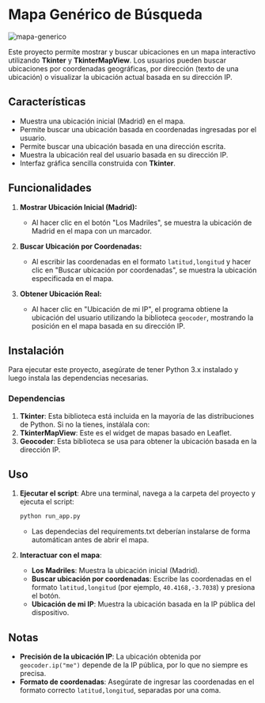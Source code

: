# Mapa Genérico de Búsqueda

![mapa-generico](https://github.com/user-attachments/assets/00a9c6d9-1cf0-446f-ad7f-644274895682)

Este proyecto permite mostrar y buscar ubicaciones en un mapa interactivo utilizando **Tkinter** y **TkinterMapView**. Los usuarios pueden buscar ubicaciones por coordenadas geográficas, por dirección (texto de una ubicación) o visualizar la ubicación actual basada en su dirección IP.

## Características

- Muestra una ubicación inicial (Madrid) en el mapa.
- Permite buscar una ubicación basada en coordenadas ingresadas por el usuario.
- Permite buscar una ubicación basada en una dirección escrita.
- Muestra la ubicación real del usuario basada en su dirección IP.
- Interfaz gráfica sencilla construida con **Tkinter**.

## Funcionalidades

1. **Mostrar Ubicación Inicial (Madrid):**
   - Al hacer clic en el botón "Los Madriles", se muestra la ubicación de Madrid en el mapa con un marcador.
   
2. **Buscar Ubicación por Coordenadas:**
   - Al escribir las coordenadas en el formato `latitud,longitud` y hacer clic en "Buscar ubicación por coordenadas", se muestra la ubicación especificada en el mapa.

3. **Obtener Ubicación Real:**
   - Al hacer clic en "Ubicación de mi IP", el programa obtiene la ubicación del usuario utilizando la biblioteca `geocoder`, mostrando la posición en el mapa basada en su dirección IP.

## Instalación

Para ejecutar este proyecto, asegúrate de tener Python 3.x instalado y luego instala las dependencias necesarias.

### Dependencias

1. **Tkinter**: Esta biblioteca está incluida en la mayoría de las distribuciones de Python. Si no la tienes, instálala con:
2. **TkinterMapView**: Este es el widget de mapas basado en Leaflet.
3. **Geocoder**: Esta biblioteca se usa para obtener la ubicación basada en la dirección IP.

## Uso

1. **Ejecutar el script**: Abre una terminal, navega a la carpeta del proyecto y ejecuta el script:

    ```bash
    python run_app.py
    ```
    - Las dependecias del requirements.txt deberían instalarse de forma automátican antes de abrir el mapa.

2. **Interactuar con el mapa**:
   - **Los Madriles**: Muestra la ubicación inicial (Madrid).
   - **Buscar ubicación por coordenadas**: Escribe las coordenadas en el formato `latitud,longitud` (por ejemplo, `40.4168,-3.7038`) y presiona el botón.
   - **Ubicación de mi IP**: Muestra la ubicación basada en la IP pública del dispositivo.

## Notas

- **Precisión de la ubicación IP**: La ubicación obtenida por `geocoder.ip("me")` depende de la IP pública, por lo que no siempre es precisa.
- **Formato de coordenadas**: Asegúrate de ingresar las coordenadas en el formato correcto `latitud,longitud`, separadas por una coma.
